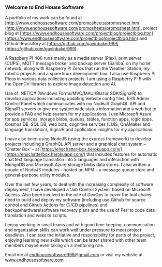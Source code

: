 ### Welcome to End House Software

A portfolio of my work can be found at [http://www.endhousesoftware.com/promosheets/promosheet.htm](http://www.endhousesoftware.com/promosheets/promosheet.htm), project blog at [https://www.endhousesoftware.com/projectblog/projectblog.htm](https://www.endhousesoftware.com/projectblog/projectblog.htm) and Github Repository at [https://github.com/gavinbaker999](https://github.com/gavinbaker999).
 
A Raspbery PI 400 runs mainly as a media server (Plex), print server (CUPS), MQTT message broker and backup server (Samba) on my home network, along with Raspberry PI Zeros that run the Weather Station, my robotic projects and a spare linux development box. I also use Raspberry Pi Picos in various data collection projects. I am using a Raspberry Pi 5 with the OpenCV libraries to explore image detection and AI.

Use of .NET/C# (Windows Forms/MVC/MAUI/Blazor SDK/SignalR) to develop applications including updating website config files, EHS Admin Control Panel which communicates with my NodeJS GraphQL API and SignalR servers to give me system wide status information and a web bot to provide a FAQ and help system for my applications. I use Microsoft Azure for app services, storage blobs, queues, tables, function apps, logic apps, Cosmos DB, SQL DB, web bots, cognitive services (LUIS, QnAMaker and language translation), SignalR and application insights for my applications.

I have also been using NodeJS (using the express framework) to develop projects including a GraphQL API server and a graphical chat system – ‘Chatter Box’ – at [https://ehschatter-box.herokuapp.com/](https://ehschatterbox.herokuapp.com/) that includes features for automatic chat text language translation into 5 languages and interaction with MongoDB and Microsoft Azure storage blobs data stores. I also written a couple of NodeJS modules - hosted on NPM – a message queue store and general-purpose utility modules.

Over the last few years, to deal with the increasing complexity of software deployment, I have developed a ‘Job Control System’ based on Microsoft Access. Also been involved in the role of DevOps to cover the tool chains need to build and deploy my software (including use Github for source control and Github Actions for CI/CD pipelines) and backup\hardware\software recovery plans and the use of Perl to code data translation and website scripts.

I enjoy working in small teams and with good time keeping, communication and organization skills can work well under pressure to meet project deadlines. I can take the initiative and responsibility for parts of the project, enjoying learning new skills which can be latter shared with other team members maybe even taking on a mentoring role. 

Email me at endhousesoftware999@gmail.com or visit my website at www.endhousesoftware.com
